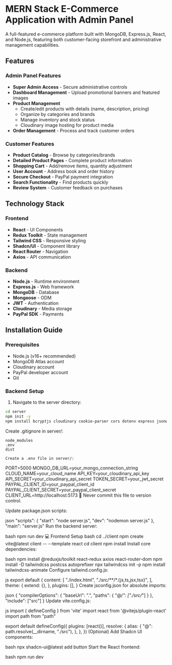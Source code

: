 #  MERN Stack E-Commerce Application with Admin Panel

A full-featured e-commerce platform built with MongoDB, Express.js, React, and Node.js, featuring both customer-facing storefront and administrative management capabilities.

## Features

### Admin Panel Features
- **Super Admin Access** - Secure administrative controls
- **Dashboard Management** - Upload promotional banners and featured images
- **Product Management** 
  - Create/edit products with details (name, description, pricing)
  - Organize by categories and brands
  - Manage inventory and stock status
  - Cloudinary image hosting for product media
- **Order Management** - Process and track customer orders

### Customer Features
- **Product Catalog** - Browse by categories/brands
- **Detailed Product Pages** - Complete product information
- **Shopping Cart** - Add/remove items, quantity adjustment
- **User Account** - Address book and order history
- **Secure Checkout** - PayPal payment integration
- **Search Functionality** - Find products quickly
- **Review System** - Customer feedback on purchases

## Technology Stack

### Frontend
- **React** - UI Components
- **Redux Toolkit** - State management
- **Tailwind CSS** - Responsive styling
- **Shadcn/UI** - Component library
- **React Router** - Navigation
- **Axios** - API communication

### Backend
- **Node.js** - Runtime environment
- **Express.js** - Web framework
- **MongoDB** - Database
- **Mongoose** - ODM
- **JWT** - Authentication
- **Cloudinary** - Media storage
- **PayPal SDK** - Payments

## Installation Guide

### Prerequisites
- Node.js (v16+ recommended)
- MongoDB Atlas account
- Cloudinary account
- PayPal developer account
- Git



### Backend Setup

1. Navigate to the server directory:
```bash
cd server
npm init -y
npm install bcryptjs cloudinary cookie-parser cors dotenv express jsonwebtoken mongoose multer nodemon paypal-rest-sdk
```

Create .gitignore in server/:
```
node_modules
.env
dist

Create a .env file in server/:
```
PORT=5000
MONGO_DB_URL=your_mongo_connection_string
CLOUD_NAME=your_cloud_name
API_KEY=your_cloudinary_api_key
API_SECRET=your_cloudinary_api_secret
TOKEN_SECRET=your_jwt_secret
PAYPAL_CLIENT_ID=your_paypal_client_id
PAYPAL_CLIENT_SECRET=your_paypal_client_secret
CLIENT_URL=http://localhost:5173
🔐 Never commit this file to version control.

Update package.json scripts:

json
"scripts": {
  "start": "node server.js",
  "dev": "nodemon server.js"
},
"main": "server.js"
Run the backend server:

bash
npm run dev
💻 Frontend Setup
bash
cd ../client
npm create vite@latest client -- --template react
cd client
npm install
Install core dependencies:

bash
npm install @reduxjs/toolkit react-redux axios react-router-dom
npm install -D tailwindcss postcss autoprefixer
npx tailwindcss init -p
npm install tailwindcss-animate
Configure tailwind.config.js:

js
export default {
  content: [
    "./index.html",
    "./src/**/*.{js,ts,jsx,tsx}",
  ],
  theme: {
    extend: {},
  },
  plugins: [],
}
Create jsconfig.json for absolute imports:

json
{
  "compilerOptions": {
    "baseUrl": ".",
    "paths": {
      "@/*": ["./src/*"]
    }
  },
  "include": ["src"]
}
Update vite.config.js:

js
import { defineConfig } from 'vite'
import react from '@vitejs/plugin-react'
import path from "path"

export default defineConfig({
  plugins: [react()],
  resolve: {
    alias: {
      "@": path.resolve(__dirname, "./src"),
    },
  },
})
(Optional) Add Shadcn UI components:

bash
npx shadcn-ui@latest add button
Start the React frontend:

bash
npm run dev
